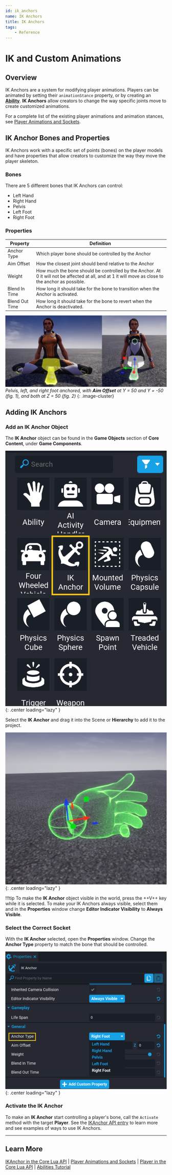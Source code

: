```yaml
---
id: ik_anchors
name: IK Anchors
title: IK Anchors
tags:
    - Reference
---
```

# IK and Custom Animations

## Overview

IK Anchors are a system for modifying player animations. Players can be animated by setting their `animationStance` property, or by creating an [**Ability**](../api/ability.md). **IK Anchors** allow creators to change the way specific joints move to create customized animations.

For a complete list of the existing player animations and animation stances, see [Player Animations and Sockets](../api/animations.md).

## IK Anchor Bones and Properties

IK Anchors work with a specific set of points (bones) on the player models and have properties that allow creators to customize the way they move the player skeleton.

### Bones

There are 5 different bones that IK Anchors can control:

- Left Hand
- Right Hand
- Pelvis
- Left Foot
- Right Foot

### Properties

| Property | Definition |
| --- | --- |
| Anchor Type | Which player bone should be controlled by the Anchor |
| Aim Offset | How the closest joint should bend relative to the Anchor |
| Weight | How much the bone should be controlled by the Anchor. At 0 it will not be affected at all, and at 1 it will move as close to the anchor as possible. |
| Blend In Time | How long it should take for the bone to transition when the Anchor is activated. |
| Blend Out Time | How long it should take for the bone to revert when the Anchor is deactivated. |

![Aim Offset Relative to IK Anchor](../img/IK/IKAnchors_AimOffset.png)
_Pelvis, left, and right foot anchored, with **Aim Offset** at Y = 50 and Y = -50 (fig. 1), and both at Z = 50 (fig. 2)_
{: .image-cluster}

## Adding IK Anchors

### Add an IK Anchor Object

The **IK Anchor** object can be found in the **Game Objects** section of **Core Content**, under **Game Components**.

![The IK Anchor object in Game Objects](../img/IK/IKAnchors_FindInGameplayObjects.png){: .center loading="lazy" }

Select the **IK Anchor** and drag it into the Scene or **Hierarchy** to add it to the project.

![The IK Anchor object in World](../img/IK/IKAnchors_LeftHandInWorld.png){: .center loading="lazy" }

!!!tip
    To make the **IK Anchor** object visible in the world, press the ++V++ key while it is selected. To make your IK Anchors always visible, select them and in the **Properties** window change **Editor Indicator Visibility** to **Always Visible**.

### Select the Correct Socket

With the **IK Anchor** selected, open the **Properties** window. Change the **Anchor Type** property to match the bone that should be controlled.

![Anchor Type Property](../img/IK/IKAnchors_AnchorType.png){: .center loading="lazy" }

### Activate the IK Anchor

To make an **IK Anchor** start controlling a player's bone, call the `Activate` method with the target **Player**. See the [IKAnchor API entry](../api/ikanchor.md) to learn more and see examples of ways to use IK Anchors.

---

## Learn More

[IKAnchor in the Core Lua API](../api/ikanchor.md) | [Player Animations and Sockets](../api/animations.md) | [Player in the Core Lua API](../api/player.md) | [Abilities Tutorial](abilities.md)
